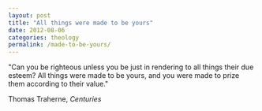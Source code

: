 ```yaml
---
layout: post
title: "All things were made to be yours"
date: 2012-08-06
categories: theology
permalink: /made-to-be-yours/
---
```


"Can you be righteous unless you be just in rendering to all things their due esteem? All things were made to be yours, and you were made to prize them according to their value." 

Thomas Traherne, *Centuries*